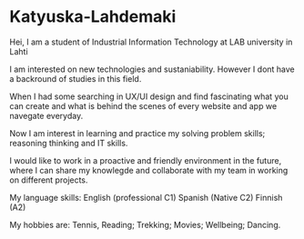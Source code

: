 # Katyuska-Lahdemaki

Hei, I am a student of Industrial Information Technology at LAB university in Lahti 

I am interested on new technologies and sustaniability. However I dont have a backround of studies in this field.

When I had some searching in UX/UI design and find fascinating what you can create and what is behind the scenes of every website and app we navegate everyday. 

Now I am interest in learning and practice my solving problem skills; reasoning thinking and IT skills.

I would like to work in a proactive and friendly environment in the future, where I can share my knowlegde and collaborate with my team in working on different projects.

My language skills: English (professional C1) Spanish (Native C2) Finnish (A2)

My hobbies are: Tennis, Reading; Trekking; Movies; Wellbeing; Dancing.
